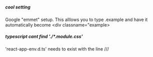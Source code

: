 ##### cool setting
Google "emmet" setup. This alllows you to type .example and have it automatically become <div classname="example></div>

##### typescript cant find './*.module.css'
'react-app-env.d.ts' needs to exist with the line /// <reference types="react-scripts" />